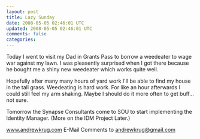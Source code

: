 ```yaml
---           
layout: post
title: Lazy Sunday
date: 2008-05-05 02:46:01 UTC
updated: 2008-05-05 02:46:01 UTC
comments: false
categories: 
---
```

Today I went to visit my Dad in Grants Pass to borrow a weedeater to wage war against my lawn. I was pleasently surprised when I got there because he bought me a shiny new weedeater which works quite well.  

Hopefully after many many hours of yard work I'll be able to find my house in the tall grass. Weedeating is hard work. For like an hour afterwards I could still feel my arm shaking. Maybe I should do it more often to get buff... not sure.   

Tomorrow the Synapse Consultants come to SOU to start implementing the Identity Manager. (More on the IDM Project Later.)

www.andrewkrug.com E-Mail Comments to andrewkrug@gmail.com